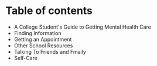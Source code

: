 # Table of contents

* A College Student's Guide to Getting Mental Health Care
* Finding Information
* Getting an Appointment
* Other School Resources
* Talking To Friends and Fmaily
* Self-Care

